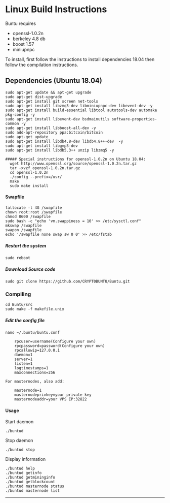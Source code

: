 # Linux Build Instructions
Buntu requires
* openssl-1.0.2n
* berkeley 4.8 db
* boost 1.57
* miniupnpc

To install, first follow the instructions to install dependencies 18.04 then follow the compilation instructions.

  ## Dependencies (Ubuntu 18.04)

    sudo apt-get update && apt-get upgrade  
    sudo apt-get dist-upgrade
    sudo apt-get install git screen net-tools
    sudo apt-get install libzmq3-dev libminiupnpc-dev libevent-dev -y  
    sudo apt-get install build-essential libtool autotools-dev automake pkg-config -y  
    sudo apt-get install libevent-dev bsdmainutils software-properties-common -y  
    sudo apt-get install libboost-all-dev -y  
    sudo add-apt-repository ppa:bitcoin/bitcoin  
    sudo apt-get update  
    sudo apt-get install libdb4.8-dev libdb4.8++-dev  -y  
    sudo apt-get install libgmp3-dev
    sudo apt-get install libdb5.3++ unzip libzmq5 -y

    ##### Special instructions for openssl-1.0.2n on Ubuntu 18.04:
      wget http://www.openssl.org/source/openssl-1.0.2n.tar.gz
      tar -xvzf openssl-1.0.2n.tar.gz
      cd openssl-1.0.2n
      ./config --prefix=/usr/
      make
      sudo make install
      
#### Swapfile
    fallocate -l 4G /swapfile  
    chown root:root /swapfile  
    chmod 0600 /swapfile  
    sudo bash -c "echo 'vm.swappiness = 10' >> /etc/sysctl.conf"  
    mkswap /swapfile  
    swapon /swapfile    
    echo '/swapfile none swap sw 0 0' >> /etc/fstab

#####  Restart the system
    sudo reboot

#####  Download Source code
    sudo git clone https://github.com/CRYPT0BUNTU/Buntu.git

### Compiling  
    cd Buntu/src
    sudo make -f makefile.unix  

##### Edit the config file  
    nano ~/.buntu/buntu.conf  

		rpcuser=username(Configure your own)  
		rpcpassword=password(Configure your own)  
		rpcallowip=127.0.0.1  
		daemon=1  
		server=1  
		listen=1  
		logtimestamps=1  
		maxconnections=256  

	For masternodes, also add:

		masternode=1  
		masternodeprivkey=your private key
		masternodeaddr=your VPS IP:32822

#### Usage  
Start daemon

	./buntud  

Stop daemon

	./buntud stop  

Display information  

	./buntud help
	./buntud getinfo  
	./buntud getmininginfo  
	./buntud getblockcount  
	./buntud masternode status  
	./buntud masternode list  
___
